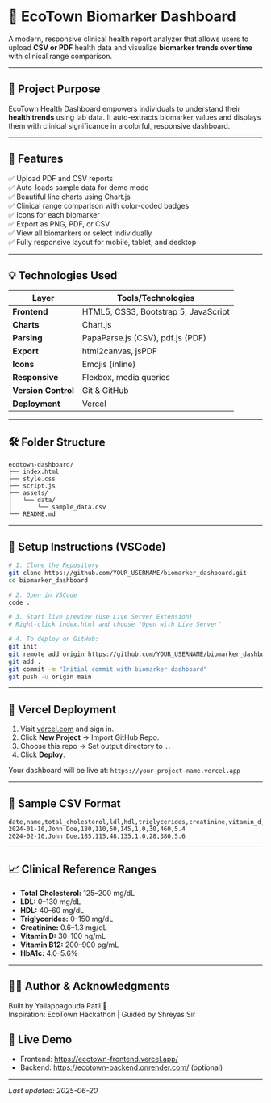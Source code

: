 
# 🧬 EcoTown Biomarker Dashboard

A modern, responsive clinical health report analyzer that allows users to upload **CSV or PDF** health data and visualize **biomarker trends over time** with clinical range comparison.

---

## 📌 Project Purpose

EcoTown Health Dashboard empowers individuals to understand their **health trends** using lab data. It auto-extracts biomarker values and displays them with clinical significance in a colorful, responsive dashboard.

---

## 🧩 Features

✅ Upload PDF and CSV reports  
✅ Auto-loads sample data for demo mode  
✅ Beautiful line charts using Chart.js  
✅ Clinical range comparison with color-coded badges  
✅ Icons for each biomarker  
✅ Export as PNG, PDF, or CSV  
✅ View all biomarkers or select individually  
✅ Fully responsive layout for mobile, tablet, and desktop  

---

## 💡 Technologies Used

| Layer        | Tools/Technologies                      |
|--------------|------------------------------------------|
| **Frontend** | HTML5, CSS3, Bootstrap 5, JavaScript     |
| **Charts**   | Chart.js                                 |
| **Parsing**  | PapaParse.js (CSV), pdf.js (PDF)         |
| **Export**   | html2canvas, jsPDF                       |
| **Icons**    | Emojis (inline)                          |
| **Responsive** | Flexbox, media queries                 |
| **Version Control** | Git & GitHub                      |
| **Deployment** | Vercel                                 |

---

## 🛠️ Folder Structure

```
ecotown-dashboard/
├── index.html
├── style.css
├── script.js
├── assets/
│   └── data/
│       └── sample_data.csv
└── README.md
```

---

## 🧪 Setup Instructions (VSCode)

```bash
# 1. Clone the Repository
git clone https://github.com/YOUR_USERNAME/biomarker_dashboard.git
cd biomarker_dashboard

# 2. Open in VSCode
code .

# 3. Start live preview (use Live Server Extension)
# Right-click index.html and choose "Open with Live Server"

# 4. To deploy on GitHub:
git init
git remote add origin https://github.com/YOUR_USERNAME/biomarker_dashboard.git
git add .
git commit -m "Initial commit with biomarker dashboard"
git push -u origin main
```

---

## 🚀 Vercel Deployment

1. Visit [vercel.com](https://vercel.com) and sign in.
2. Click **New Project** → Import GitHub Repo.
3. Choose this repo → Set output directory to `.`.
4. Click **Deploy**.

Your dashboard will be live at: `https://your-project-name.vercel.app`

---

## 📂 Sample CSV Format

```csv
date,name,total_cholesterol,ldl,hdl,triglycerides,creatinine,vitamin_d,vitamin_b12,hba1c
2024-01-10,John Doe,180,110,50,145,1.0,30,460,5.4
2024-02-10,John Doe,185,115,48,135,1.0,28,380,5.6
```

---

## 📈 Clinical Reference Ranges

- **Total Cholesterol:** 125–200 mg/dL  
- **LDL:** 0–130 mg/dL  
- **HDL:** 40–60 mg/dL  
- **Triglycerides:** 0–150 mg/dL  
- **Creatinine:** 0.6–1.3 mg/dL  
- **Vitamin D:** 30–100 ng/mL  
- **Vitamin B12:** 200–900 pg/mL  
- **HbA1c:** 4.0–5.6%  

---

## 👨‍⚕️ Author & Acknowledgments

Built by Yallappagouda Patil 💙  
Inspiration: EcoTown Hackathon | Guided by Shreyas Sir  


## 🚀 Live Demo
- Frontend: https://ecotown-frontend.vercel.app/
- Backend: https://ecotown-backend.onrender.com/ (optional)


---

_Last updated: 2025-06-20_
